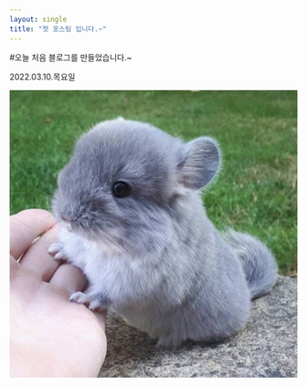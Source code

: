 ```yaml
---
layout: single
title: "첫 포스팅 입니다.~" 
---
```


#오늘 처음 블로그를 만들었습니다.~

2022.03.10.목요일

![Alt text](/images/2022-03-10-first/6c978645b04ff0d32059cac409fa9316.jpg)